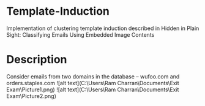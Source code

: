 # Template-Induction
Implementation of clustering template induction described in Hidden in Plain Sight: Classifying Emails Using Embedded Image Contents

# Description
Consider emails from two domains in the database – wufoo.com and orders.staples.com
![alt text](C:\Users\Ram Charran\Documents\Exit Exam\Picture1.png)
![alt text](C:\Users\Ram Charran\Documents\Exit Exam\Picture2.png)
